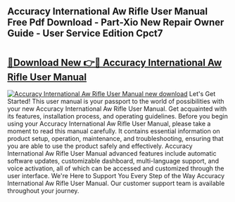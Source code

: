 ## Accuracy International Aw Rifle User Manual Free Pdf Download - Part-Xio New Repair Owner Guide - User Service Edition Cpct7

# <h2><a href="http://bc73586.oget.top/?id=Accuracy+International+Aw+Rifle+User+Manual">🔗Download New 👉🔴 Accuracy International Aw Rifle User Manual</a></h2>

[![Accuracy International Aw Rifle User Manual new download](https://i.imgur.com/5g1atiW.png)](http://bc73586.oget.top/?id=Accuracy+International+Aw+Rifle+User+Manual)
Let's Get Started! This user manual is your passport to the world of possibilities with your new Accuracy International Aw Rifle User Manual. Get acquainted with its features, installation process, and operating guidelines. Before you begin using your Accuracy International Aw Rifle User Manual, please take a moment to read this manual carefully. It contains essential information on product setup, operation, maintenance, and troubleshooting, ensuring that you are able to use the product safely and effectively. Accuracy International Aw Rifle User Manual advanced features include automatic software updates, customizable dashboard, multi-language support, and voice activation, all of which can be accessed and customized through the user interface. We're Here to Support You Every Step of the Way Accuracy International Aw Rifle User Manual. Our customer support team is available throughout your journey.
